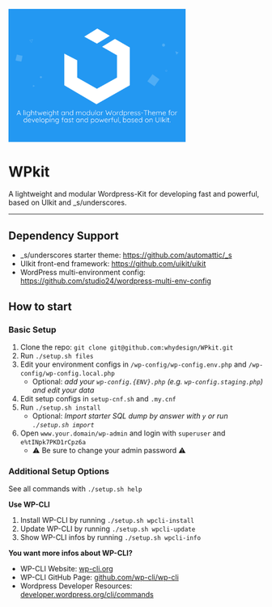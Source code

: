 [<img src="/htdocs/wp-content/themes/wpkit/screenshot.png" width="350"/>](/htdocs/wp-content/themes/wpkit/screenshot.png)
# WPkit
A lightweight and modular Wordpress-Kit for developing fast and powerful, based on UIkit and _s/underscores.

------------

## Dependency Support

- _s/underscores starter theme: https://github.com/automattic/_s
- UIkit front-end framework: https://github.com/uikit/uikit
- WordPress multi-environment config: https://github.com/studio24/wordpress-multi-env-config

## How to start

### Basic Setup
1. Clone the repo: `git clone git@github.com:whydesign/WPkit.git`
2. Run `./setup.sh files`
3. Edit your environment configs in `/wp-config/wp-config.env.php` and `/wp-config/wp-config.local.php`
    - Optional: *add your `wp-config.{ENV}.php` (e.g. `wp-config.staging.php`) and edit your data*
4. Edit setup configs in `setup-cnf.sh` and `.my.cnf`
5. Run `./setup.sh install`
    - Optional: *Import starter SQL dump by answer with `y` or run `./setup.sh import`*
6. Open `www.your.domain/wp-admin` and login with `superuser` and `e%tINpk7PKD1rCpz6a`
    - ⚠ Be sure to change your admin password ⚠
    
### Additional Setup Options

See all commands with `./setup.sh help`

**Use WP-CLI**

1. Install WP-CLI by running `./setup.sh wpcli-install`
2. Update WP-CLI by running `./setup.sh wpcli-update`
2. Show WP-CLI infos by running `./setup.sh wpcli-info`

**You want more infos about WP-CLI?**

- WP-CLI Website: [wp-cli.org](https://wp-cli.org/ "wp-cli.org")
- WP-CLI GitHub Page: [github.com/wp-cli/wp-cli](https://github.com/wp-cli/wp-cli/ "github.com/wp-cli/wp-cli")
- Wordpress Developer Resources: [developer.wordpress.org/cli/commands](https://developer.wordpress.org/cli/commands/ "developer.wordpress.org/cli/commands")